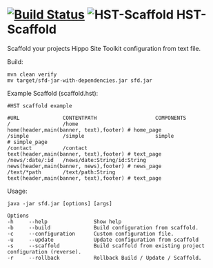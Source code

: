[![Build Status](https://travis-ci.org/jbloemendal/hst-scaffold.svg?branch=master)](https://travis-ci.org/jbloemendal/hst-scaffold)
![HST-Scaffold](https://raw.githubusercontent.com/jbloemendal/hst-scaffold/master/logo.png)
HST-Scaffold
============

Scaffold your projects Hippo Site Toolkit configuration from text file.

Build:
```
mvn clean verify
mv target/sfd-jar-with-dependencies.jar sfd.jar
```

Example Scaffold (scaffold.hst):
```
#HST scaffold example

#URL              CONTENTPATH                   COMPONENTS
/                 /home                         home(header,main(banner, text),footer) # home_page
/simple           /simple                       simple                                 # simple_page
/contact          /contact                      text(header,main(banner, text),footer) # text_page
/news/:date/:id   /news/date:String/id:String   news(header,main(banner, news),footer) # news_page
/text/*path       /text/path:String             text(header,main(banner, text),footer) # text_page
```

Usage:
```
java -jar sfd.jar [options] [args]

Options
-h     --help               Show help
-b     --build              Build configuration from scaffold.
-c     --configuration      Custom configuration file.
-u     --update             Update configuration from scaffold
-s     --scaffold           Build scaffold from existing project configuration (reverse).
-r     --rollback           Rollback Build / Update / Scaffold.

```